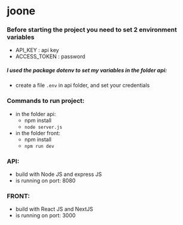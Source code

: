 # joone

### Before starting the project you need to set 2 environment variables
- API_KEY : api key
- ACCESS_TOKEN : password

##### I used the package dotenv to set my variables in the folder api: 
- create a file `.env` in api folder, and set your credentials

### Commands to run project:
- in the folder api:
  - npm install 
  - `node server.js`
- in the folder front:
  - npm install 
  - `npm run dev`

### API:
- build with Node JS and express JS
- is running on port: 8080

### FRONT:
- build with React JS and NextJS
- is running on port: 3000
